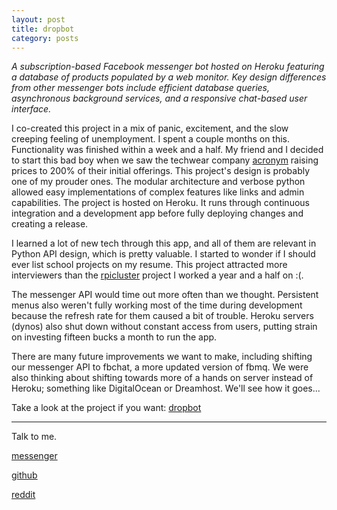 ```yaml
---
layout: post
title: dropbot
category: posts
---
```


*A subscription-based Facebook messenger bot hosted on Heroku featuring a database of products populated by a web monitor. Key design differences from other messenger bots include efficient database queries, asynchronous background services, and a responsive chat-based user interface.*

I co-created this project in a mix of panic, excitement, and the slow creeping feeling of unemployment. I spent a couple months on this. Functionality was finished within a week and a half. My friend and I decided to start this bad boy when we saw the techwear company [acronym](https://acrnm.com/) raising prices to 200% of their initial offerings. This project's design is probably one of my prouder ones. The modular architecture and verbose python allowed easy implementations of complex features like links and admin capabilities. The project is hosted on Heroku. It runs through continuous integration and a development app before fully deploying changes and creating a release.

I learned a lot of new tech through this app, and all of them are relevant in Python API design, which is pretty valuable.  I started to wonder if I should ever list school projects on my resume. This project attracted more interviewers than the [rpicluster](/rpicluster) project I worked a year and a half on :(.

The messenger API would time out more often than we thought. Persistent menus also weren't fully working most of the time during development because the refresh rate for them caused a bit of trouble. Heroku servers (dynos) also shut down without constant access from users, putting strain on investing fifteen bucks a month to run the app.

There are many future improvements we want to make, including shifting our messenger API to fbchat, a more updated version of fbmq. We were also thinking about shifting towards more of a hands on server instead of Heroku; something like DigitalOcean or Dreamhost. We'll see how it goes...

Take a look at the project if you want:
[dropbot][dropbot]

---

Talk to me.

[messenger][facebook]

[github][dqd]

[reddit][reddit]

[facebook]: https://www.m.me/dqdang1
[dqd]: http://github.com/dqdang
[reddit]: https://www.reddit.com/user/outsidefarmland/
[dropbot]: https://github.com/tmbernardo/dropbot

